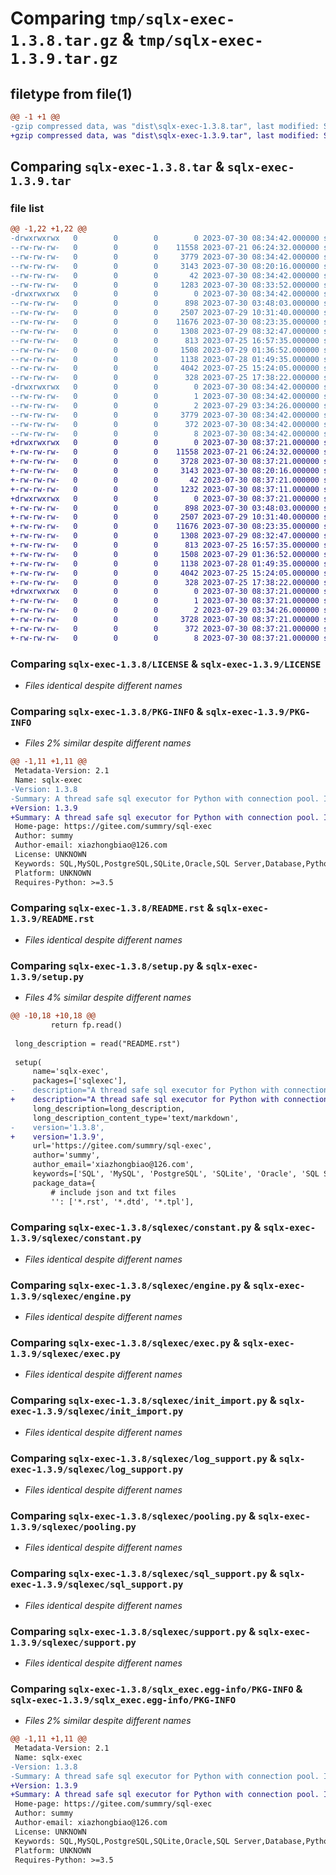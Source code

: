 # Comparing `tmp/sqlx-exec-1.3.8.tar.gz` & `tmp/sqlx-exec-1.3.9.tar.gz`

## filetype from file(1)

```diff
@@ -1 +1 @@
-gzip compressed data, was "dist\sqlx-exec-1.3.8.tar", last modified: Sun Jul 30 08:34:42 2023, max compression
+gzip compressed data, was "dist\sqlx-exec-1.3.9.tar", last modified: Sun Jul 30 08:37:21 2023, max compression
```

## Comparing `sqlx-exec-1.3.8.tar` & `sqlx-exec-1.3.9.tar`

### file list

```diff
@@ -1,22 +1,22 @@
-drwxrwxrwx   0        0        0        0 2023-07-30 08:34:42.000000 sqlx-exec-1.3.8/
--rw-rw-rw-   0        0        0    11558 2023-07-21 06:24:32.000000 sqlx-exec-1.3.8/LICENSE
--rw-rw-rw-   0        0        0     3779 2023-07-30 08:34:42.000000 sqlx-exec-1.3.8/PKG-INFO
--rw-rw-rw-   0        0        0     3143 2023-07-30 08:20:16.000000 sqlx-exec-1.3.8/README.rst
--rw-rw-rw-   0        0        0       42 2023-07-30 08:34:42.000000 sqlx-exec-1.3.8/setup.cfg
--rw-rw-rw-   0        0        0     1283 2023-07-30 08:33:52.000000 sqlx-exec-1.3.8/setup.py
-drwxrwxrwx   0        0        0        0 2023-07-30 08:34:42.000000 sqlx-exec-1.3.8/sqlexec/
--rw-rw-rw-   0        0        0      898 2023-07-30 03:48:03.000000 sqlx-exec-1.3.8/sqlexec/constant.py
--rw-rw-rw-   0        0        0     2507 2023-07-29 10:31:40.000000 sqlx-exec-1.3.8/sqlexec/engine.py
--rw-rw-rw-   0        0        0    11676 2023-07-30 08:23:35.000000 sqlx-exec-1.3.8/sqlexec/exec.py
--rw-rw-rw-   0        0        0     1308 2023-07-29 08:32:47.000000 sqlx-exec-1.3.8/sqlexec/init_import.py
--rw-rw-rw-   0        0        0      813 2023-07-25 16:57:35.000000 sqlx-exec-1.3.8/sqlexec/log_support.py
--rw-rw-rw-   0        0        0     1508 2023-07-29 01:36:52.000000 sqlx-exec-1.3.8/sqlexec/pooling.py
--rw-rw-rw-   0        0        0     1138 2023-07-28 01:49:35.000000 sqlx-exec-1.3.8/sqlexec/sql_support.py
--rw-rw-rw-   0        0        0     4042 2023-07-25 15:24:05.000000 sqlx-exec-1.3.8/sqlexec/support.py
--rw-rw-rw-   0        0        0      328 2023-07-25 17:38:22.000000 sqlx-exec-1.3.8/sqlexec/__init__.py
-drwxrwxrwx   0        0        0        0 2023-07-30 08:34:42.000000 sqlx-exec-1.3.8/sqlx_exec.egg-info/
--rw-rw-rw-   0        0        0        1 2023-07-30 08:34:42.000000 sqlx-exec-1.3.8/sqlx_exec.egg-info/dependency_links.txt
--rw-rw-rw-   0        0        0        2 2023-07-29 03:34:26.000000 sqlx-exec-1.3.8/sqlx_exec.egg-info/not-zip-safe
--rw-rw-rw-   0        0        0     3779 2023-07-30 08:34:42.000000 sqlx-exec-1.3.8/sqlx_exec.egg-info/PKG-INFO
--rw-rw-rw-   0        0        0      372 2023-07-30 08:34:42.000000 sqlx-exec-1.3.8/sqlx_exec.egg-info/SOURCES.txt
--rw-rw-rw-   0        0        0        8 2023-07-30 08:34:42.000000 sqlx-exec-1.3.8/sqlx_exec.egg-info/top_level.txt
+drwxrwxrwx   0        0        0        0 2023-07-30 08:37:21.000000 sqlx-exec-1.3.9/
+-rw-rw-rw-   0        0        0    11558 2023-07-21 06:24:32.000000 sqlx-exec-1.3.9/LICENSE
+-rw-rw-rw-   0        0        0     3728 2023-07-30 08:37:21.000000 sqlx-exec-1.3.9/PKG-INFO
+-rw-rw-rw-   0        0        0     3143 2023-07-30 08:20:16.000000 sqlx-exec-1.3.9/README.rst
+-rw-rw-rw-   0        0        0       42 2023-07-30 08:37:21.000000 sqlx-exec-1.3.9/setup.cfg
+-rw-rw-rw-   0        0        0     1232 2023-07-30 08:37:11.000000 sqlx-exec-1.3.9/setup.py
+drwxrwxrwx   0        0        0        0 2023-07-30 08:37:21.000000 sqlx-exec-1.3.9/sqlexec/
+-rw-rw-rw-   0        0        0      898 2023-07-30 03:48:03.000000 sqlx-exec-1.3.9/sqlexec/constant.py
+-rw-rw-rw-   0        0        0     2507 2023-07-29 10:31:40.000000 sqlx-exec-1.3.9/sqlexec/engine.py
+-rw-rw-rw-   0        0        0    11676 2023-07-30 08:23:35.000000 sqlx-exec-1.3.9/sqlexec/exec.py
+-rw-rw-rw-   0        0        0     1308 2023-07-29 08:32:47.000000 sqlx-exec-1.3.9/sqlexec/init_import.py
+-rw-rw-rw-   0        0        0      813 2023-07-25 16:57:35.000000 sqlx-exec-1.3.9/sqlexec/log_support.py
+-rw-rw-rw-   0        0        0     1508 2023-07-29 01:36:52.000000 sqlx-exec-1.3.9/sqlexec/pooling.py
+-rw-rw-rw-   0        0        0     1138 2023-07-28 01:49:35.000000 sqlx-exec-1.3.9/sqlexec/sql_support.py
+-rw-rw-rw-   0        0        0     4042 2023-07-25 15:24:05.000000 sqlx-exec-1.3.9/sqlexec/support.py
+-rw-rw-rw-   0        0        0      328 2023-07-25 17:38:22.000000 sqlx-exec-1.3.9/sqlexec/__init__.py
+drwxrwxrwx   0        0        0        0 2023-07-30 08:37:21.000000 sqlx-exec-1.3.9/sqlx_exec.egg-info/
+-rw-rw-rw-   0        0        0        1 2023-07-30 08:37:21.000000 sqlx-exec-1.3.9/sqlx_exec.egg-info/dependency_links.txt
+-rw-rw-rw-   0        0        0        2 2023-07-29 03:34:26.000000 sqlx-exec-1.3.9/sqlx_exec.egg-info/not-zip-safe
+-rw-rw-rw-   0        0        0     3728 2023-07-30 08:37:21.000000 sqlx-exec-1.3.9/sqlx_exec.egg-info/PKG-INFO
+-rw-rw-rw-   0        0        0      372 2023-07-30 08:37:21.000000 sqlx-exec-1.3.9/sqlx_exec.egg-info/SOURCES.txt
+-rw-rw-rw-   0        0        0        8 2023-07-30 08:37:21.000000 sqlx-exec-1.3.9/sqlx_exec.egg-info/top_level.txt
```

### Comparing `sqlx-exec-1.3.8/LICENSE` & `sqlx-exec-1.3.9/LICENSE`

 * *Files identical despite different names*

### Comparing `sqlx-exec-1.3.8/PKG-INFO` & `sqlx-exec-1.3.9/PKG-INFO`

 * *Files 2% similar despite different names*

```diff
@@ -1,11 +1,11 @@
 Metadata-Version: 2.1
 Name: sqlx-exec
-Version: 1.3.8
-Summary: A thread safe sql executor for Python with connection pool. It helps you automatically manage database connections and transactions. It also provides ORM operations for single tables.
+Version: 1.3.9
+Summary: A thread safe sql executor for Python with connection pool. It helps you automatically manage database connections and transactions.
 Home-page: https://gitee.com/summry/sql-exec
 Author: summy
 Author-email: xiazhongbiao@126.com
 License: UNKNOWN
 Keywords: SQL,MySQL,PostgreSQL,SQLite,Oracle,SQL Server,Database,Python
 Platform: UNKNOWN
 Requires-Python: >=3.5
```

### Comparing `sqlx-exec-1.3.8/README.rst` & `sqlx-exec-1.3.9/README.rst`

 * *Files identical despite different names*

### Comparing `sqlx-exec-1.3.8/setup.py` & `sqlx-exec-1.3.9/setup.py`

 * *Files 4% similar despite different names*

```diff
@@ -10,18 +10,18 @@
         return fp.read()
 
 long_description = read("README.rst")
 
 setup(
     name='sqlx-exec',
     packages=['sqlexec'],
-    description="A thread safe sql executor for Python with connection pool. It helps you automatically manage database connections and transactions. It also provides ORM operations for single tables.",
+    description="A thread safe sql executor for Python with connection pool. It helps you automatically manage database connections and transactions.",
     long_description=long_description,
     long_description_content_type='text/markdown',
-    version='1.3.8',
+    version='1.3.9',
     url='https://gitee.com/summry/sql-exec',
     author='summy',
     author_email='xiazhongbiao@126.com',
     keywords=['SQL', 'MySQL', 'PostgreSQL', 'SQLite', 'Oracle', 'SQL Server', 'Database', 'Python'],
     package_data={
         # include json and txt files
         '': ['*.rst', '*.dtd', '*.tpl'],
```

### Comparing `sqlx-exec-1.3.8/sqlexec/constant.py` & `sqlx-exec-1.3.9/sqlexec/constant.py`

 * *Files identical despite different names*

### Comparing `sqlx-exec-1.3.8/sqlexec/engine.py` & `sqlx-exec-1.3.9/sqlexec/engine.py`

 * *Files identical despite different names*

### Comparing `sqlx-exec-1.3.8/sqlexec/exec.py` & `sqlx-exec-1.3.9/sqlexec/exec.py`

 * *Files identical despite different names*

### Comparing `sqlx-exec-1.3.8/sqlexec/init_import.py` & `sqlx-exec-1.3.9/sqlexec/init_import.py`

 * *Files identical despite different names*

### Comparing `sqlx-exec-1.3.8/sqlexec/log_support.py` & `sqlx-exec-1.3.9/sqlexec/log_support.py`

 * *Files identical despite different names*

### Comparing `sqlx-exec-1.3.8/sqlexec/pooling.py` & `sqlx-exec-1.3.9/sqlexec/pooling.py`

 * *Files identical despite different names*

### Comparing `sqlx-exec-1.3.8/sqlexec/sql_support.py` & `sqlx-exec-1.3.9/sqlexec/sql_support.py`

 * *Files identical despite different names*

### Comparing `sqlx-exec-1.3.8/sqlexec/support.py` & `sqlx-exec-1.3.9/sqlexec/support.py`

 * *Files identical despite different names*

### Comparing `sqlx-exec-1.3.8/sqlx_exec.egg-info/PKG-INFO` & `sqlx-exec-1.3.9/sqlx_exec.egg-info/PKG-INFO`

 * *Files 2% similar despite different names*

```diff
@@ -1,11 +1,11 @@
 Metadata-Version: 2.1
 Name: sqlx-exec
-Version: 1.3.8
-Summary: A thread safe sql executor for Python with connection pool. It helps you automatically manage database connections and transactions. It also provides ORM operations for single tables.
+Version: 1.3.9
+Summary: A thread safe sql executor for Python with connection pool. It helps you automatically manage database connections and transactions.
 Home-page: https://gitee.com/summry/sql-exec
 Author: summy
 Author-email: xiazhongbiao@126.com
 License: UNKNOWN
 Keywords: SQL,MySQL,PostgreSQL,SQLite,Oracle,SQL Server,Database,Python
 Platform: UNKNOWN
 Requires-Python: >=3.5
```


